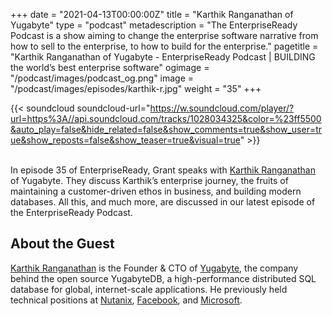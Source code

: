 +++
date = "2021-04-13T00:00:00Z"
title = "Karthik Ranganathan of Yugabyte"
type = "podcast"
metadescription = "The EnterpriseReady Podcast is a show aiming to change the enterprise software narrative from how to sell to the enterprise, to how to build for the enterprise."
pagetitle = "Karthik Ranganathan of Yugabyte - EnterpriseReady Podcast | BUILDING the world’s best enterprise software"
ogimage = "/podcast/images/podcast_og.png"
image = "/podcast/images/episodes/karthik-r.jpg"
weight = "35"
+++

{{< soundcloud soundcloud-url="https://w.soundcloud.com/player/?url=https%3A//api.soundcloud.com/tracks/1028034325&color=%23ff5500&auto_play=false&hide_related=false&show_comments=true&show_user=true&show_reposts=false&show_teaser=true&visual=true" >}}

\
In episode 35 of EnterpriseReady, Grant speaks with [Karthik Ranganathan](https://twitter.com/karthikr) of Yugabyte. They discuss Karthik’s enterprise journey, the fruits of maintaining a customer-driven ethos in business, and building modern databases. All this, and much more, are discussed in our latest episode of the EnterpriseReady Podcast.

## About the Guest 

[Karthik Ranganathan](https://twitter.com/karthikr) is the Founder & CTO of [Yugabyte](https://www.yugabyte.com/), the company behind the open source YugabyteDB, a high-performance distributed SQL database for global, internet-scale applications. He previously held technical positions at [Nutanix](https://www.nutanix.com/), [Facebook](https://www.facebook.com/), and [Microsoft](https://microsoft.com/).